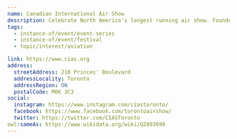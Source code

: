 ```yaml
---
name: Canadian International Air Show
description: Celebrate North America's longest running air show. Founded in 1946, the Canadian International Air Show (CIAS) is an annual aeronautical display of military, government and civilian aircraft taking place along Toronto's waterfront during the Labour Day weekend. The show features demonstrations from teams like the Canadian Forces Snowbirds and includes STEM education exhibits.
tags:
  - instance-of/event/event-series
  - instance-of/event/festival
  - topic/interest/aviation

link: https://www.cias.org
address:
  streetAddress: 210 Princes' Boulevard
  addressLocality: Toronto
  addressRegion: ON
  postalCode: M6K 3C3
social:
  instagram: https://www.instagram.com/ciastoronto/
  facebook: https://www.facebook.com/torontoairshow/
  twitter: https://twitter.com/CIASToronto
owl:sameAs: https://www.wikidata.org/wiki/Q2893699
---
```

